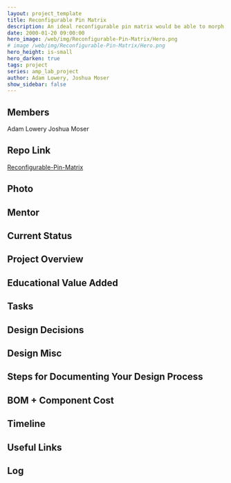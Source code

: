 ```yaml
---
layout: project_template
title: Reconfigurable Pin Matrix
description: An ideal reconfigurable pin matrix would be able to morph a set of surfaces to take any shape on the fly. This would be ideal for any manufacturing process that relies on molds.
date: 2000-01-20 09:00:00
hero_image: /web/img/Reconfigurable-Pin-Matrix/Hero.png
# image /web/img/Reconfigurable-Pin-Matrix/Hero.png
hero_height: is-small
hero_darken: true
tags: project
series: amp_lab_project
author: Adam Lowery, Joshua Moser
show_sidebar: false
---
```




## Members
Adam Lowery
Joshua Moser

## Repo Link
<a class="button is-link" href="https://github.com/Amp-Lab-at-VT/Reconfigurable-Pin-Matrix" >Reconfigurable-Pin-Matrix</a>

## Photo

## Mentor

## Current Status

## Project Overview


## Educational Value Added


## Tasks

## Design Decisions

## Design Misc

## Steps for Documenting Your Design Process

## BOM + Component Cost

## Timeline

## Useful Links

## Log
            